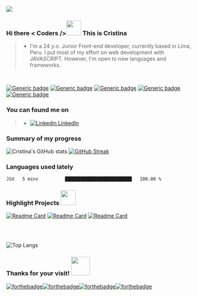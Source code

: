 ![](https://komarev.com/ghpvc/?username=MariaCristinaTC&label=PROFILE+VIEWS)<br /> 
### Hi there < Coders /><img src="https://media.giphy.com/media/3og0IAzB7lmOo2q0Ss/giphy.gif" width="40" height="40" /> This is Cristina<br />
> - I'm a 24 y.o. Junior Front-end developer, currently based in Lima, Peru. I put most of my effort on web development with JAVASCRIPT. However, I'm open to new languages and frameworks.

<br />
<!--
soft green TAGS
-->

[![Generic badge](https://img.shields.io/badge/code-JAVASCRIPT-1abc9c.svg)](https://shields.io/) [![Generic badge](https://img.shields.io/badge/framework-REACT-1abc9c.svg)](https://shields.io/)  [![Generic badge](https://img.shields.io/badge/editor-VSC-1abc9c.svg)](https://shields.io/) [![Generic badge](https://img.shields.io/badge/database-FIREBASE-1abc9c.svg)](https://shields.io/)  [![Generic badge](https://img.shields.io/badge/style-SCSS-1abc9c.svg)](https://shields.io/)

### You can found me on

> - [![Linkedin](https://i.stack.imgur.com/gVE0j.png) LinkedIn](https://www.linkedin.com/in/maria-cristina-tarazona-castro-268374118/)

<!--
general STATS
-->
### Summary of my progress
![Cristina's GitHub stats](https://github-readme-stats.vercel.app/api?username=MariaCristinaTC&show_icons=true&theme=gotham)
[![GitHub Streak](https://github-readme-streak-stats.herokuapp.com?user=MariaCristinaTC&theme=green_nur)](https://git.io/streak-stats)

<!--
waka STATS
-->

### Languages used lately
<!--START_SECTION:waka-->
```text
JSX   5 mins          █████████████████████████   100.00 % 
```
<!--END_SECTION:waka-->

<!--
highlight projects
-->
### Highlight Projects <img src="https://media.giphy.com/media/xUPGcuclxAcM63vJAs/giphy.gif" width="40" height="auto" />
[![Readme Card](https://github-readme-stats.vercel.app/api/pin/?username=MariaCristinaTC&theme=gotham&show_icons=true&repo=LIM014-burger-queen-api-client)](https://github.com/MariaCristinaTC/LIM014-burger-queen-api-client)
[![Readme Card](https://github-readme-stats.vercel.app/api/pin/?username=MariaCristinaTC&theme=gotham&show_icons=true&repo=LIM014-social-network)](https://github.com/MariaCristinaTC/LIM014-social-network)
[![Readme Card](https://github-readme-stats.vercel.app/api/pin/?username=MariaCristinaTC&theme=gotham&show_icons=true&repo=LIM014-data-lovers)](https://github.com/MariaCristinaTC/LIM014-data-lovers)


<br /><br />

![Top Langs](https://github-readme-stats.vercel.app/api/wakatime?username=@MariaCristinaTC&theme=dark&layout=compact&range=all_time)


<!--
FOOTER SILLY STUFF
-->
### Thanks for your visit! <img src="https://media.giphy.com/media/mCMMDi2ge16ssq5Ttm/giphy.gif" width="50" height="auto" />
[![forthebadge](https://forthebadge.com/images/badges/powered-by-coffee.svg)](https://forthebadge.com)[![forthebadge](https://forthebadge.com/images/badges/built-with-swag.svg)](https://forthebadge.com)[![forthebadge](https://forthebadge.com/images/badges/certified-cousin-terio.svg)](https://forthebadge.com)[![forthebadge](https://forthebadge.com/images/badges/check-it-out.svg)](https://forthebadge.com)<br /><br />






<!--
**MariaCristinaTC/MariaCristinaTC** is a ✨ _special_ ✨ repository because its `README.md` (this file) appears on your GitHub profile.

Here are some ideas to get you started:

- 🔭 I’m currently working on ...
- 🌱 I’m currently learning ...
- 👯 I’m looking to collaborate on ...
- 🤔 I’m looking for help with ...
- 💬 Ask me about ...
- 📫 How to reach me: ...
- 😄 Pronouns: ...
- ⚡ Fun fact: ...gifs ....![Alt Text](https://media.giphy.com/media/3og0IAzB7lmOo2q0Ss/giphy.gif)
TROFEOS IMAGES....[![Ryo-ma's github trophy](https://github-profile-trophy.vercel.app/?username=MariaCristinaTC&row=1)](https://github.com/ryo-ma/github-profile-trophy)
-->
